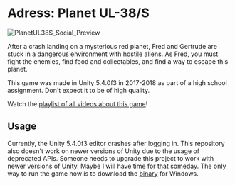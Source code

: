 # Adress: Planet UL-38/S

![PlanetUL38S_Social_Preview](https://github.com/Jeffrey-Lim/PlanetUL38S/assets/33672881/8e91b35e-c04d-4fd1-9506-9b4185cf58cb)

After a crash landing on a mysterious red planet, Fred and Gertrude are stuck in a dangerous environment with hostile aliens. 
As Fred, you must fight the enemies, find food and collectables, and find a way to escape this planet. 

This game was made in Unity 5.4.0f3 in 2017-2018 as part of a high school assignment. Don't expect it to be of high quality. 

Watch the [playlist of all videos about this game](https://www.youtube.com/playlist?list=PL41M5_bNllT2sPef_zTF4fcewSPG1AZ5X)!

## Usage
Currently, the Unity 5.4.0f3 editor crashes after logging in. This repository also doesn't work on newer versions of Unity due to the usage of deprecated APIs.
Someone needs to upgrade this project to work with newer versions of Unity. Maybe I will have time for that someday. 
The only way to run the game now is to download the [binary](https://github.com/Jeffrey-Lim/PlanetUL38S/releases/tag/1.0.0) for Windows. 
